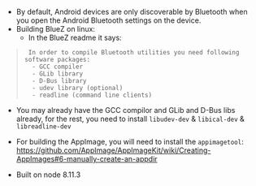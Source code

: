 
* By default, Android devices are only discoverable by Bluetooth when you open the Android Bluetooth settings on the device.
* Building BlueZ on linux:
    * In the BlueZ readme it says:
>      In order to compile Bluetooth utilities you need following software packages:
>    	- GCC compiler
>    	- GLib library
>    	- D-Bus library
>    	- udev library (optional)
>    	- readline (command line clients)

   * You may already have the GCC compilor and GLib and D-Bus libs already, for the rest, you need to install `libudev-dev` & `libical-dev` & `libreadline-dev`

* For building the AppImage, you will need to install the `appimagetool`: https://github.com/AppImage/AppImageKit/wiki/Creating-AppImages#6-manually-create-an-appdir

* Built on node 8.11.3
